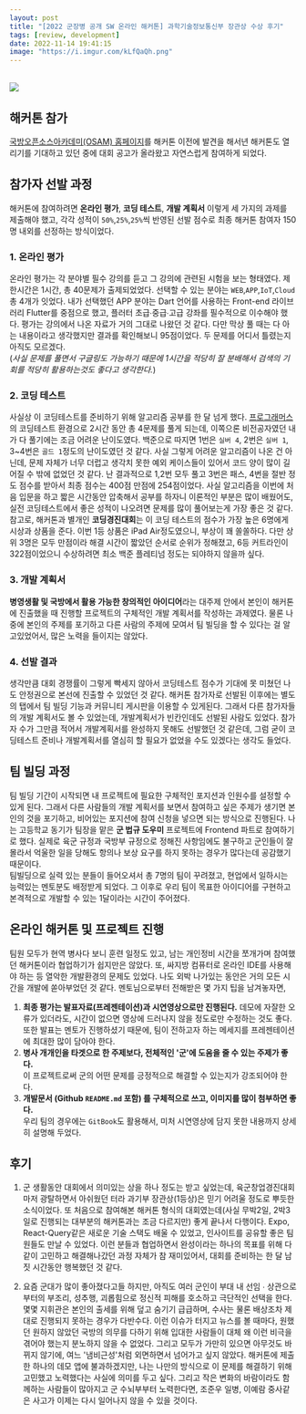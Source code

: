 ```yaml
---
layout: post
title: "[2022 군장병 공개 SW 온라인 해커톤] 과학기술정보통신부 장관상 수상 후기"
tags: [review, development]
date: 2022-11-14 19:41:15
image: "https://i.imgur.com/kLfQaQh.png"
---
```


<!-- excerpt -->

<!-- toc -->

<br />

<fig >
<img src="https://i.imgur.com/65y7cjS.png">
</fig>

## 해커톤 참가

[국방오픈소스아카데미(OSAM) 홈페이지](https://osam.kr/)를 해커톤 이전에 발견을 해서년 해커톤도 열리기를 기대하고 있던 중에 대회 공고가 올라왔고 자연스럽게 참여하게 되었다.

## 참가자 선발 과정

해커톤에 참여하려면 **온라인 평가**, **코딩 테스트**, **개발 계획서** 이렇게 세 가지의 과제를 제출해야 했고, 각각 성적이 `50%`,`25%`,`25%`씩 반영된 선발 점수로 최종 해커톤 참여자 150명 내외를 선정하는 방식이었다.

### 1. 온라인 평가

온라인 평가는 각 분야별 필수 강의를 듣고 그 강의에 관련된 시험을 보는 형태였다. 제한시간은 1시간, 총 40문제가 출제되었었다. 선택할 수 있는 분야는 `WEB`,`APP`,`IoT`,`Cloud` 총 4개가 잇었다. 내가 선택했던 APP 분야는 Dart 언어를 사용하는 Front-end 라이브러리 Flutter를 중점으로 했고, 플러터 초급∙중급∙고급 강좌를 필수적으로 이수해야 했다. 평가는 강의에서 나온 자료가 거의 그대로 나왔던 것 같다. 다만 막상 풀 때는 다 아는 내용이라고 생각했지만 결과를 확인해보니 95점이었다. 두 문제를 어디서 틀렸는지 아직도 모르겠다.  
(_사실 문제를 풀면서 구글링도 가능하기 때문에 1시간을 적당히 잘 분배해서 검색의 기회를 적당히 활용하는것도 좋다고 생각한다._)

### 2. 코딩 테스트

사실상 이 코딩테스트를 준비하기 위해 알고리즘 공부를 한 달 넘게 했다. [프로그래머스](https://programmers.co.kr)의 코딩테스트 환경으로 2시간 동안 총 4문제를 풀게 되는데, 이쪽으론 비전공자였던 내가 다 풀기에는 조금 어려운 난이도였다. 백준으로 따지면 1번은 `실버 4`, 2번은 `실버 1`, 3~4번은 `골드 1`정도의 난이도였던 것 같다. 사실 그렇게 어려운 알고리즘이 나온 건 아닌데, 문제 자체가 너무 더럽고 생각치 못한 예외 케이스들이 있어서 코드 양이 많이 길어질 수 밖에 없었던 것 같다. 난 결과적으로 1,2번 모두 풀고 3번은 패스, 4번을 절반 정도 점수를 받아서 최종 점수는 400점 만점에 254점이었다. 사실 알고리즘을 이번에 처음 입문을 하고 짧은 시간동안 압축해서 공부를 하자니 이론적인 부분은 많이 배웠어도, 실전 코딩테스트에서 좋은 성적이 나오려면 문제를 많이 풀어보는게 가장 좋은 것 같다.  
참고로, 해커톤과 별개인 **코딩경진대회**는 이 코딩 테스트의 점수가 가장 높은 6명에게 시상과 상품을 준다. 이번 1등 상품은 iPad Air정도였으니, 부상이 꽤 쏠쏠하다. 다만 상위 3명은 모두 만점이라 해결 시간이 짧았던 순서로 순위가 정해졌고, 6등 커트라인이 322점이었으니 수상하려면 최소 백준 플레티넘 정도는 되야하지 않을까 싶다.

### 3. 개발 계획서

**병영생활 및 국방에서 활용 가능한 창의적인 아이디어**라는 대주제 안에서 본인이 해커톤에 진출했을 때 진행할 프로젝트의 구체적인 개발 계획서를 작성하는 과제였다. 물론 나중에 본인의 주제를 포기하고 다른 사람의 주제에 모여서 팀 빌딩을 할 수 있다는 걸 알고있었어서, 많은 노력을 들이지는 않았다.

### 4. 선발 결과

생각만큼 대회 경쟁률이 그렇게 빡세지 않아서 코딩테스트 점수가 기대에 못 미쳤던 나도 안정권으로 본선에 진출할 수 있었던 것 같다. 해커톤 참가자로 선발된 이후에는 별도의 탭에서 팀 빌딩 기능과 커뮤니티 게시판을 이용할 수 있게된다. 그래서 다른 참가자들의 개발 계획서도 볼 수 있었는데, 개발계획서가 빈칸인데도 선발된 사람도 있었다. 참가자 수가 그만큼 적어서 개발계획서를 완성하지 못해도 선발했던 것 같은데, 그럼 굳이 코딩테스트 준비나 개발계획서를 열심히 할 필요가 없었을 수도 있겠다는 생각도 들었다.

## 팀 빌딩 과정

팀 빌딩 기간이 시작되면 내 프로젝트에 필요한 구체적인 포지션과 인원수를 설정할 수 있게 된다. 그래서 다른 사람들의 개발 계획서를 보면서 참여하고 싶은 주제가 생기면 본인의 것을 포기하고, 비어있는 포지션에 참여 신청을 넣으면 되는 방식으로 진행된다. 나는 고등학교 동기가 팀장을 맡은 **군 법규 도우미** 프로젝트에 Frontend 파트로 참여하기로 했다. 실제로 육군 규정과 국방부 규정으로 정해진 사항임에도 불구하고 군인들이 잘 몰라서 억울한 일을 당해도 항의나 보상 요구를 하지 못하는 경우가 많다는데 공감했기 때문이다.  
팀빌딩으로 실력 있는 분들이 들어오셔서 총 7명의 팀이 꾸려졌고, 현업에서 일하시는 능력있는 멘토분도 배정받게 되었다. 그 이후로 우리 팀이 목표한 아이디어를 구현하고 본격적으로 개발할 수 있는 1달이라는 시간이 주어졌다.

## 온라인 해커톤 및 프로젝트 진행

팀원 모두가 현역 병사다 보니 훈련 일정도 있고, 남는 개인정비 시간을 쪼개가며 참여했던 해커톤이라 협업하기가 쉽지만은 않았다. 또, 싸지방 컴퓨터로 온라인 IDE를 사용해야 하는 등 열악한 개발환경의 문제도 있었다. 나도 외박 나가있는 동안은 거의 모든 시간을 개발에 쏟아부었던 것 같다.
멘토님으로부터 전해받은 몇 가지 팁을 남겨놓자면,

1. **최종 평가는 발표자료(프레젠테이션)과 시연영상으로만 진행된다.**
   데모에 자잘한 오류가 있더라도, 시간이 없으면 영상에 드러나지 않을 정도로만 수정하는 것도 좋다. 또한 발표는 멘토가 진행하셨기 때문에, 팀이 전하고자 하는 메세지를 프레젠테이션에 최대한 많이 담아야 한다.
1. **병사 개개인을 타겟으로 한 주제보다, 전체적인 '군'에 도움을 줄 수 있는 주제가 좋다.**  
   이 프로젝트로써 군의 어떤 문제를 긍정적으로 해결할 수 있는지가 강조되어야 한다.
1. **개발문서 (Github `README.md` 포함) 를 구체적으로 쓰고, 이미지를 많이 첨부하면 좋다.**  
   우리 팀의 경우에는 `GitBook`도 활용해서, 미처 시연영상에 담지 못한 내용까지 상세히 설명해 두었다.

## 후기

1. 군 생활동안 대회에서 의미있는 상을 하나 정도는 받고 싶었는데, 육군창업경진대회마저 광탈하면서 아쉬웠던 터라 과기부 장관상(1등상)은 믿기 어려울 정도로 뿌듯한 소식이었다. 또 처음으로 참여해본 해커톤 형식의 대회였는데(사실 무박2일, 2박3일로 진행되는 대부분의 해커톤과는 조금 다르지만) 좋게 끝나서 다행이다. Expo, React-Query같은 새로운 기술 스택도 배울 수 있었고, 인사이트를 공유할 좋은 팀원들도 만날 수 있었다. 이런 분들과 협업하면서 완성이라는 하나의 목표를 위해 다 같이 고민하고 해결해나갔던 과정 자체가 참 재미있어서, 대회를 준비하는 한 달 남짓 시간동안 행복했던 것 같다.

1. 요즘 군대가 많이 좋아졌다고들 하지만, 아직도 여러 군인이 부대 내 선임 ∙ 상관으로부터의 부조리, 성추행, 괴롭힘으로 정신적 피해를 호소하고 극단적인 선택을 한다. 몇몇 지휘관은 본인의 출세를 위해 덮고 숨기기 급급하며, 수사는 물론 배상조차 제대로 진행되지 못하는 경우가 다반수다. 이런 이슈가 터지고 뉴스를 볼 때마다, 원했던 원하지 않았던 국방의 의무를 다하기 위해 입대한 사람들이 대체 왜 이런 비극을 겪어야 했는지 분노하지 않을 수 없었다. 그리고 모두가 가만히 있으면 아무것도 바뀌지 않기에, 여느 '냄비근성'처럼 외면하면서 넘어가고 싶지 않았다. 해커톤에 제출한 하나의 데모 앱에 불과하겠지만, 나는 나만의 방식으로 이 문제를 해결하기 위해 고민했고 노력했다는 사실에 의미를 두고 싶다. 그리고 작은 변화의 바람이라도 함께하는 사람들이 많아지고 군 수뇌부부터 노력한다면, 조준우 일병, 이예람 중사같은 사고가 이제는 다시 일어나지 않을 수 있을 것이다.
